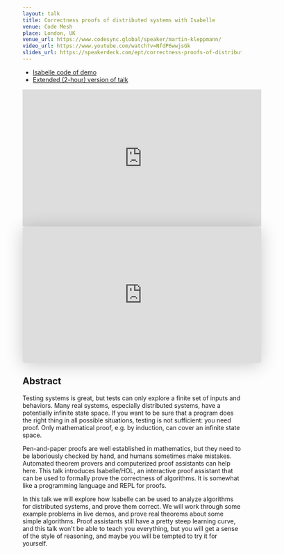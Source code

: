```yaml
---
layout: talk
title: Correctness proofs of distributed systems with Isabelle
venue: Code Mesh
place: London, UK
venue_url: https://www.codesync.global/speaker/martin-kleppmann/
video_url: https://www.youtube.com/watch?v=NfdP6wwjsGk
slides_url: https://speakerdeck.com/ept/correctness-proofs-of-distributed-systems-with-isabelle
---
```


* [Isabelle code of demo](https://gist.github.com/ept/b6872fc541a68a321a26198b53b3896b)
* [Extended (2-hour) version of talk](https://www.youtube.com/watch?v=Uav5jWHNghY)

<iframe width="550" height="315" src="https://www.youtube-nocookie.com/embed/NfdP6wwjsGk" frameborder="0" allow="accelerometer; autoplay; encrypted-media; gyroscope; picture-in-picture" allowfullscreen></iframe>

<iframe class="speakerdeck-iframe" frameborder="0" src="https://speakerdeck.com/player/e1beafadaa61453dbe5b93d41ce55c18" title="Correctness proofs of distributed systems with Isabelle" allowfullscreen="true" mozallowfullscreen="true" webkitallowfullscreen="true" style="border: 0px; background: padding-box padding-box rgba(0, 0, 0, 0.1); margin: 0px; padding: 0px; border-radius: 6px; box-shadow: rgba(0, 0, 0, 0.2) 0px 5px 40px; width: 550px; height: 314px;" data-ratio="1.78343949044586"></iframe>


Abstract
--------

Testing systems is great, but tests can only explore a finite set of inputs and behaviors. Many real
systems, especially distributed systems, have a potentially infinite state space. If you want to be
sure that a program does the right thing in all possible situations, testing is not sufficient: you
need proof. Only mathematical proof, e.g. by induction, can cover an infinite state space.

Pen-and-paper proofs are well established in mathematics, but they need to be laboriously checked by
hand, and humans sometimes make mistakes. Automated theorem provers and computerized proof
assistants can help here. This talk introduces Isabelle/HOL, an interactive proof assistant that can
be used to formally prove the correctness of algorithms. It is somewhat like a programming language
and REPL for proofs.

In this talk we will explore how Isabelle can be used to analyze algorithms for distributed systems,
and prove them correct. We will work through some example problems in live demos, and prove real
theorems about some simple algorithms. Proof assistants still have a pretty steep learning curve,
and this talk won't be able to teach you everything, but you will get a sense of the style of
reasoning, and maybe you will be tempted to try it for yourself.
